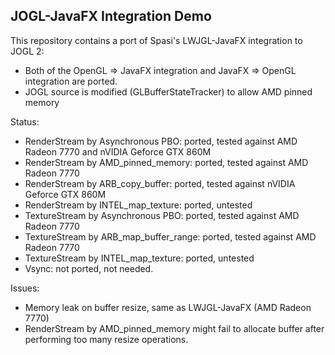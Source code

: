 ## JOGL-JavaFX Integration Demo

This repository contains a port of Spasi's LWJGL-JavaFX integration to JOGL 2:

- Both of the OpenGL => JavaFX integration and JavaFX => OpenGL integration are ported.
- JOGL source is modified (GLBufferStateTracker) to allow AMD pinned memory


Status:

- RenderStream by Asynchronous PBO: ported, tested against AMD Radeon 7770 and nVIDIA Geforce GTX 860M
- RenderStream by AMD_pinned_memory: ported, tested against AMD Radeon 7770
- RenderStream by ARB_copy_buffer: ported, tested against nVIDIA Geforce GTX 860M
- RenderStream by INTEL_map_texture: ported, untested
- TextureStream by Asynchronous PBO: ported, tested against AMD Radeon 7770
- TextureStream by ARB_map_buffer_range: ported, tested against AMD Radeon 7770
- TextureStream by INTEL_map_texture: ported, untested
- Vsync: not ported, not needed.


Issues:

- Memory leak on buffer resize, same as LWJGL-JavaFX (AMD Radeon 7770)
- RenderStream by AMD_pinned_memory might fail to allocate buffer after performing too many resize operations.
